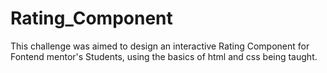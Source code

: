 # Rating_Component
This challenge was aimed to design an interactive Rating Component for Fontend mentor's Students, using the basics of html and css being taught.